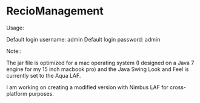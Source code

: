 RecioManagement
===============

Usage:

Default login username: admin
Default login password: admin




Note::

The jar file is optimized for a mac operating system (I designed on a Java 7 engine for my 15 inch macbook pro)
and the Java Swing Look and Feel is currently set to the Aqua LAF.

I am working on creating a modified version with Nimbus LAF for cross-platform purposes.

